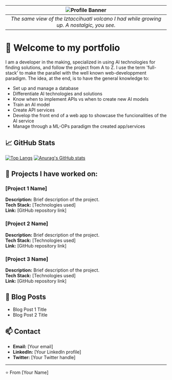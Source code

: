 |![Profile Banner](https://i.imgur.com/j4zzfzE.png)|
|:--:| 
|*The same view of the Iztaccihuatl volcano I had while growing up. A nostalgic, you see.*|

# :briefcase: Welcome to my portfolio

I am a developer in the making, specialized in using AI technologies for finding solutions, and follow the project from A to Z. I use the term 'full-stack' to make the parallel with the well known web-developpment paradigm. The idea, at the end, is to have the general knowledge to:

* Set up and manage a database
* Differentiate AI technologies and solutions
* Know when to implement APIs vs when to create new AI models
* Train an AI model
* Create API services
* Develop the front end of a web app to showcase the funcionalities of the AI service
* Manage through a ML-OPs paradigm the created app/services

## 📈 GitHub Stats
[![Top Langs](https://github-readme-stats.vercel.app/api/top-langs/?username=apologospm&layout=compact)](https://github.com/apologospm/github-readme-stats)
[![Anurag's GitHub stats](https://github-readme-stats.vercel.app/api?username=apologospm)](https://github.com/apologospm/github-readme-stats)

## 🚀 Projects I have worked on: 

### [Project 1 Name]
**Description:** Brief description of the project.  
**Tech Stack:** [Technologies used]  
**Link:** [GitHub repository link]

### [Project 2 Name]
**Description:** Brief description of the project.  
**Tech Stack:** [Technologies used]  
**Link:** [GitHub repository link]

### [Project 3 Name]
**Description:** Brief description of the project.  
**Tech Stack:** [Technologies used]  
**Link:** [GitHub repository link]

## 📝 Blog Posts

- Blog Post 1 Title
- Blog Post 2 Title

## 📫 Contact

- **Email:** [Your email]
- **LinkedIn:** [Your LinkedIn profile]
- **Twitter:** [Your Twitter handle]

---

⭐️ From [Your Name]


<!---
ApologosPM/ApologosPM is a ✨ special ✨ repository because its `README.md` (this file) appears on your GitHub profile.
You can click the Preview link to take a look at your changes.
--->
